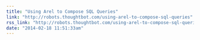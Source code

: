 ```yaml
---
title: "Using Arel to Compose SQL Queries"
link: "http://robots.thoughtbot.com/using-arel-to-compose-sql-queries"
rss_link: "http://robots.thoughtbot.com/using-arel-to-compose-sql-queries"
date: "2014-02-18 11:51:33am"
---
```

